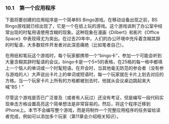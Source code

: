 ### 10.1　第一个应用程序

下面将要创建的应用程序是一个简单BS Bingo游戏。在移动设备出现之前，BS Bingo游戏就已经出现了，它是一个在纸上玩的游戏。这个游戏讽刺了办公室中经常出现的时髦用语使用含糊的现象。这种现象在漫画《Dilbert》和影片《Office Space》中表现得尤为突出。在过去20年中，人们的办公环境中充斥着含糊其辞的时髦语，大多数软件开发者对此深恶痛绝（比如笔者自己）。

在用纸和笔玩这个游戏时，每个玩家都携带一个“bingo卡”，参加一个可能会听到大量含糊其辞时髦语的会议。bingo卡是一个5×5的表格，在25格的每一格中都填上一个恼人的单词或一个时髦短语。在开会时，当其他毫无防范的参会者（没有参与游戏的人）大声说出卡片上的单词或短语时，每一个玩家就在卡片上划去对应的方格。当一个玩家卡片上所有的方格都被划去时，他就从会议桌边跳起来大喊“BS！”

尽管这个游戏是否已广泛普及（或者有人玩过）还没有考证，但是编写一段代码实现单击方格设置高亮这个简单想法是非常容易的。然后，将这个程序迁移到iPhone上。本节不会编写整个游戏，而是将制作一个完整应用程序的任务留给读者完成，例如可以添加多个玩家（第11章会介绍相关知识）。

